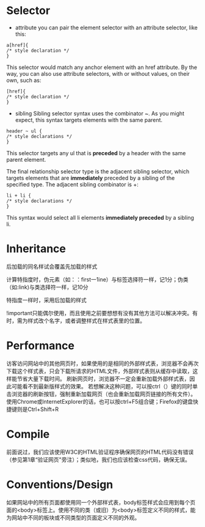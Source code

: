# Selector
- attribute
you can pair the element selector with an attribute selector, like this:
```
a[href]{
/* style declaration */
}
```
This selector would match any anchor element with an href attribute.
By the way, you can also use attribute selectors, with or without values, on their own, such as:
```
[href]{
/* style declaration */
}
```
- sibling
Sibling selector syntax uses the combinator ~. As you might expect, this syntax targets elements with the same parent.
```
header ~ ul {
/* style declarations */
}
```
This selector targets any ul that is **preceded** by a header with the same parent element.

The final relationship selector type is the adjacent sibling selector, which targets elements that are **immediately** preceded by a sibling of the specified type. The adjacent sibling combinator is +:
```
li + li {
/* style declarations */
}
```
This syntax would select all li elements **immediately preceded** by a sibling li.

# Inheritance
后加载的同名样试会覆盖先加载的样式

计算特指度时，伪元素（如：：first一1ine）与标签选择符一样，记1分；伪类
（如:link)与类选择符一样，记10分

特指度一样时，采用后加载的样式

!important只能偶尔使用，而且使用之前要想想有没有其他方法可以解决冲突。有时，需为样式改个名字，或者调整样式在样式表里的位置。


# Performance
访客访问网站中的其他网页时，如果使用的是相同的外部样式表，浏览器不会再次下载这个样式表，只会下载所请求的HTML文件，外部样式表则从缓存中读取，这样能节省大量下载时间。
刷新网页时，浏览器不一定会重新加载外部样式表，因此可能看不到最新版样式的效果。
若想解决这种问题，可以按ctrl（）键的同时单击浏览器的刷新按钮，强制重新加载网页（也会重新加载网页链接的所有文件）。使用Chrome或lnternetExpIorer的话，也可以按ctrl+F5组合键；Firefox的键盘快捷键则是Ctrl+Shift+R

# Compile
前面说过，我们应该使用W3C的HTML验证程序确保网页的HTML代码没有错误（参见第1章“验证网页"旁注）；类似地，我们也应该检查css代码，确保无误。

# Conventions/Design
如果网站中的所有页面都使用同一个外部样式表，body标签样式会应用到每个页面的\<body>标签上。使用不同的类（或旧）为\<body>标签定义不同的样式，能为网站中不同的板块或不同类型的页面定义不同的外观。